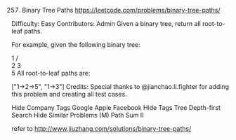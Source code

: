 257. Binary Tree Paths  https://leetcode.com/problems/binary-tree-paths/

Difficulty: Easy
Contributors: Admin
Given a binary tree, return all root-to-leaf paths.

For example, given the following binary tree:

   1
 /   \
2     3
 \
  5
All root-to-leaf paths are:

["1->2->5", "1->3"]
Credits:
Special thanks to @jianchao.li.fighter for adding this problem and creating all test cases.

Hide Company Tags Google Apple Facebook
Hide Tags Tree Depth-first Search
Hide Similar Problems (M) Path Sum II

refer to http://www.jiuzhang.com/solutions/binary-tree-paths/
